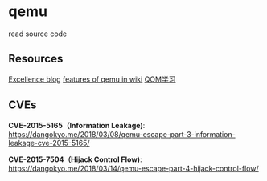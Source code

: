 # qemu

read source code


## Resources

[Excellence blog](https://people.cs.nctu.edu.tw/~chenwj/dokuwiki/doku.php#%E8%99%9B%E6%93%AC%E6%A9%9F%E5%99%A8)
[features of qemu in wiki](https://wiki.qemu.org/Features)
[QOM学习](https://www.binss.me/blog/qemu-note-of-qemu-object-model/)


## CVEs

**CVE-2015-5165（Information Leakage)**: https://dangokyo.me/2018/03/08/qemu-escape-part-3-information-leakage-cve-2015-5165/ 

**CVE-2015-7504（Hijack Control Flow)**: https://dangokyo.me/2018/03/14/qemu-escape-part-4-hijack-control-flow/
